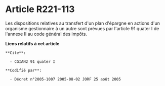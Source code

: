 # Article R221-113

Les dispositions relatives au transfert d'un plan d'épargne en actions d'un organisme gestionnaire à un autre sont prévues
par l'article 91 quater I de l'annexe II au code général des impôts.

**Liens relatifs à cet article**

	**Cite**:

	  - CGIAN2 91 quater I

	**Codifié par**:

	  - Décret n°2005-1007 2005-08-02 JORF 25 août 2005
